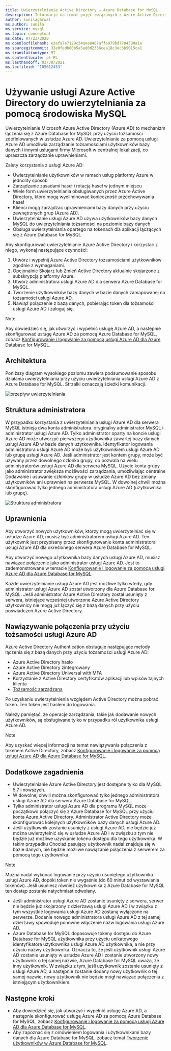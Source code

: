 ```yaml
---
title: Uwierzytelnianie Active Directory — Azure Database for MySQL
description: Informacje na temat pojęć związanych z Azure Active Directory uwierzytelniania przy użyciu Azure Database for MySQL
author: sunilagarwal
ms.author: sunila
ms.service: mysql
ms.topic: conceptual
ms.date: 07/23/2020
ms.openlocfilehash: e3afa7e7129c34aae8487affe979bd7704580a1e
ms.sourcegitcommit: 32e0fedb80b5a5ed0d2336cea18c3ec3b5015ca1
ms.translationtype: MT
ms.contentlocale: pl-PL
ms.lasthandoff: 03/30/2021
ms.locfileid: "105612453"
---
```

# <a name="use-azure-active-directory-for-authenticating-with-mysql"></a>Używanie usługi Azure Active Directory do uwierzytelniania za pomocą środowiska MySQL

Uwierzytelnianie Microsoft Azure Active Directory (Azure AD) to mechanizm łączenia się z Azure Database for MySQL przy użyciu tożsamości zdefiniowanych w usłudze Azure AD.
Uwierzytelnianie za pomocą usługi Azure AD umożliwia zarządzanie tożsamościami użytkowników bazy danych i innymi usługami firmy Microsoft w centralnej lokalizacji, co upraszcza zarządzanie uprawnieniami.

Zalety korzystania z usługi Azure AD:

- Uwierzytelnianie użytkowników w ramach usług platformy Azure w jednolity sposób
- Zarządzanie zasadami haseł i rotacją haseł w jednym miejscu
- Wiele form uwierzytelniania obsługiwanych przez Azure Active Directory, które mogą wyeliminować konieczność przechowywania haseł
- Klienci mogą zarządzać uprawnieniami bazy danych przy użyciu zewnętrznych grup (Azure AD).
- Uwierzytelnianie usługi Azure AD używa użytkowników bazy danych MySQL do uwierzytelniania tożsamości na poziomie bazy danych
- Obsługa uwierzytelniania opartego na tokenach dla aplikacji łączących się z Azure Database for MySQL

Aby skonfigurować uwierzytelnianie Azure Active Directory i korzystać z niego, wykonaj następujące czynności:

1. Utwórz i wypełnij Azure Active Directory tożsamościami użytkowników zgodnie z wymaganiami.
2. Opcjonalnie Skojarz lub Zmień Active Directory aktualnie skojarzone z subskrypcją platformy Azure.
3. Utwórz administratora usługi Azure AD dla serwera Azure Database for MySQL.
4. Tworzenie użytkowników bazy danych w bazie danych zamapowanej na tożsamości usługi Azure AD.
5. Nawiąż połączenie z bazą danych, pobierając token dla tożsamości usługi Azure AD i zaloguj się.

> [!NOTE]
> Aby dowiedzieć się, jak utworzyć i wypełnić usługę Azure AD, a następnie skonfigurować usługę Azure AD za pomocą Azure Database for MySQL, zobacz [Konfigurowanie i logowanie za pomocą usługi Azure AD dla Azure Database for MySQL](howto-configure-sign-in-azure-ad-authentication.md).

## <a name="architecture"></a>Architektura

Poniższy diagram wysokiego poziomu zawiera podsumowanie sposobu działania uwierzytelniania przy użyciu uwierzytelniania usługi Azure AD z Azure Database for MySQL. Strzałki oznaczają ścieżki komunikacji.

![przepływ uwierzytelniania][1]

## <a name="administrator-structure"></a>Struktura administratora

W przypadku korzystania z uwierzytelniania usługi Azure AD dla serwera MySQL istnieją dwa konta administratora. oryginalny administrator MySQL i administrator usługi Azure AD. Tylko administrator oparty na koncie usługi Azure AD może utworzyć pierwszego użytkownika zawartej bazy danych usługi Azure AD w bazie danych użytkownika. Identyfikator logowania administratora usługi Azure AD może być użytkownikiem usługi Azure AD lub grupą usługi Azure AD. Jeśli administrator jest kontem grupy, może być używany przez dowolnego członka grupy, co pozwala na wielu administratorów usługi Azure AD dla serwera MySQL. Użycie konta grupy jako administrator zwiększa możliwości zarządzania, umożliwiając centralne Dodawanie i usuwanie członków grupy w usłudze Azure AD bez zmiany użytkowników ani uprawnień na serwerze MySQL. W dowolnej chwili można skonfigurować tylko jednego administratora usługi Azure AD (użytkownika lub grupę).

![Struktura administratora][2]

## <a name="permissions"></a>Uprawnienia

Aby utworzyć nowych użytkowników, którzy mogą uwierzytelniać się w usłudze Azure AD, musisz być administratorem usługi Azure AD. Ten użytkownik jest przypisany przez skonfigurowanie konta administratora usługi Azure AD dla określonego serwera Azure Database for MySQL.

Aby utworzyć nowego użytkownika bazy danych usługi Azure AD, musisz nawiązać połączenie jako administrator usługi Azure AD. Jest to zademonstrowane w temacie [Konfigurowanie i logowanie za pomocą usługi Azure AD dla Azure Database for MySQL](howto-configure-sign-in-azure-ad-authentication.md).

Każde uwierzytelnianie usługi Azure AD jest możliwe tylko wtedy, gdy administrator usługi Azure AD został utworzony dla Azure Database for MySQL. Jeśli administrator Azure Active Directory został usunięty z serwera, istniejące wcześniej utworzone Azure Active Directory użytkownicy nie mogą już łączyć się z bazą danych przy użyciu poświadczeń Azure Active Directory.

## <a name="connecting-using-azure-ad-identities"></a>Nawiązywanie połączenia przy użyciu tożsamości usługi Azure AD

Azure Active Directory Authentication obsługuje następujące metody łączenia się z bazą danych przy użyciu tożsamości usługi Azure AD:

- Azure Active Directory hasło
- Azure Active Directory zintegrowany
- Azure Active Directory Universal with MFA
- Korzystanie z Active Directory certyfikatów aplikacji lub wpisów tajnych klienta
- [Tożsamość zarządzana](howto-connect-with-managed-identity.md)

Po uzyskaniu uwierzytelnienia względem Active Directory można pobrać token. Ten token jest hasłem do logowania.

Należy pamiętać, że operacje zarządzania, takie jak dodawanie nowych użytkowników, są obsługiwane tylko w przypadku ról użytkownika usługi Azure AD.

> [!NOTE]
> Aby uzyskać więcej informacji na temat nawiązywania połączenia z tokenem Active Directory, zobacz [Konfigurowanie i logowanie za pomocą usługi Azure AD dla Azure Database for MySQL](howto-configure-sign-in-azure-ad-authentication.md).

## <a name="additional-considerations"></a>Dodatkowe zagadnienia

- Uwierzytelnianie Azure Active Directory jest dostępne tylko dla MySQL 5,7 i nowszych.
- W dowolnej chwili można skonfigurować tylko jednego administratora usługi Azure AD dla serwera Azure Database for MySQL.
- Tylko administrator usługi Azure AD dla programu MySQL może początkowo połączyć się z Azure Database for MySQL przy użyciu konta Azure Active Directory. Administrator Active Directory może skonfigurować kolejnych użytkowników bazy danych usługi Azure AD.
- Jeśli użytkownik zostanie usunięty z usługi Azure AD, nie będzie już można uwierzytelnić się w usłudze Azure AD i w związku z tym nie będzie już możliwe uzyskanie tokenu dostępu dla tego użytkownika. W takim przypadku Chociaż pasujący użytkownik nadal znajduje się w bazie danych, nie będzie możliwe nawiązanie połączenia z serwerem za pomocą tego użytkownika.
> [!NOTE]
> Można nadal wykonać logowanie przy użyciu usuniętego użytkownika usługi Azure AD, dopóki token nie wygaśnie (do 60 minut od wystawiania tokenów).  Jeśli usuniesz również użytkownika z Azure Database for MySQL ten dostęp zostanie natychmiast odwołany.
- Jeśli administrator usługi Azure AD zostanie usunięty z serwera, serwer nie będzie już skojarzony z dzierżawą usługi Azure AD i w związku z tym wszystkie logowania usługi Azure AD zostaną wyłączone na serwerze. Dodanie nowego administratora usługi Azure AD z tej samej dzierżawy spowoduje ponowne włączenie nazw logowania usługi Azure AD.
- Azure Database for MySQL dopasowuje tokeny dostępu do Azure Database for MySQL użytkownika przy użyciu unikatowego identyfikatora użytkownika usługi Azure AD użytkownika, a nie przy użyciu nazwy użytkownika. Oznacza to, że jeśli użytkownik usługi Azure AD zostanie usunięty w usłudze Azure AD i zostanie utworzony nowy użytkownik o tej samej nazwie, Azure Database for MySQL uważa, że inny użytkownik. W związku z tym, jeśli użytkownik zostanie usunięty z usługi Azure AD, a następnie zostanie dodany nowy użytkownik o tej samej nazwie, nowy użytkownik nie będzie mógł nawiązać połączenia z istniejącym użytkownikiem.

## <a name="next-steps"></a>Następne kroki

- Aby dowiedzieć się, jak utworzyć i wypełnić usługę Azure AD, a następnie skonfigurować usługę Azure AD za pomocą Azure Database for MySQL, zobacz [Konfigurowanie i logowanie za pomocą usługi Azure AD dla Azure Database for MySQL](howto-configure-sign-in-azure-ad-authentication.md).
- Aby zapoznać się z omówieniem logowania i użytkownikami bazy danych dla Azure Database for MySQL, zobacz temat [Tworzenie użytkowników w Azure Database for MySQL](howto-create-users.md).

<!--Image references-->

[1]: ./media/concepts-azure-ad-authentication/authentication-flow.png
[2]: ./media/concepts-azure-ad-authentication/admin-structure.png
